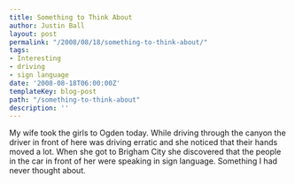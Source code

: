 ```yaml
---
title: Something to Think About
author: Justin Ball
layout: post
permalink: "/2008/08/18/something-to-think-about/"
tags:
- Interesting
- driving
- sign language
date: '2008-08-18T06:00:00Z'
templateKey: blog-post
path: "/something-to-think-about"
description: ''
---
```


My wife took the girls to Ogden today. While driving through the canyon the driver in front of here was driving erratic and she noticed that their hands moved a lot.
When she got to Brigham City she discovered that the people in the car in front of her were speaking in sign language. Something I had never thought about.
